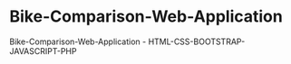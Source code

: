 # Bike-Comparison-Web-Application
Bike-Comparison-Web-Application - HTML-CSS-BOOTSTRAP-JAVASCRIPT-PHP
